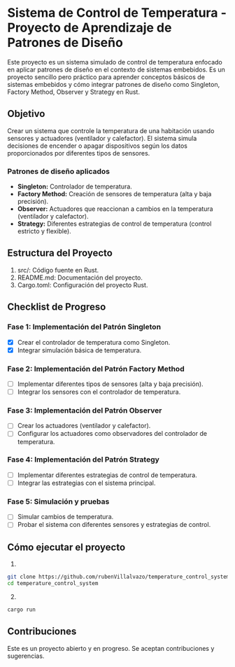 # Sistema de Control de Temperatura - Proyecto de Aprendizaje de Patrones de Diseño

Este proyecto es un sistema simulado de control de temperatura enfocado en aplicar patrones de diseño en el contexto de sistemas embebidos. Es un proyecto sencillo pero práctico para aprender conceptos básicos de sistemas embebidos y cómo integrar patrones de diseño como Singleton, Factory Method, Observer y Strategy en Rust.

## Objetivo

Crear un sistema que controle la temperatura de una habitación usando sensores y actuadores (ventilador y calefactor). El sistema simula decisiones de encender o apagar dispositivos según los datos proporcionados por diferentes tipos de sensores.

### Patrones de diseño aplicados

- **Singleton:** Controlador de temperatura.
- **Factory Method:** Creación de sensores de temperatura (alta y baja precisión).
- **Observer:** Actuadores que reaccionan a cambios en la temperatura (ventilador y calefactor).
- **Strategy:** Diferentes estrategias de control de temperatura (control estricto y flexible).

## Estructura del Proyecto

1. src/: Código fuente en Rust.
2. README.md: Documentación del proyecto.
3. Cargo.toml: Configuración del proyecto Rust.

## Checklist de Progreso

### Fase 1: Implementación del Patrón Singleton

- [x] Crear el controlador de temperatura como Singleton.
- [x] Integrar simulación básica de temperatura.

### Fase 2: Implementación del Patrón Factory Method

- [ ] Implementar diferentes tipos de sensores (alta y baja precisión).
- [ ] Integrar los sensores con el controlador de temperatura.

### Fase 3: Implementación del Patrón Observer

- [ ] Crear los actuadores (ventilador y calefactor).
- [ ] Configurar los actuadores como observadores del controlador de temperatura.

### Fase 4: Implementación del Patrón Strategy

- [ ] Implementar diferentes estrategias de control de temperatura.
- [ ] Integrar las estrategias con el sistema principal.

### Fase 5: Simulación y pruebas

- [ ] Simular cambios de temperatura.
- [ ] Probar el sistema con diferentes sensores y estrategias de control.

## Cómo ejecutar el proyecto

1.

```bash
git clone https://github.com/rubenVillalvazo/temperature_control_system.git
cd temperature_control_system
```

2.

```bash
cargo run
```

## Contribuciones

Este es un proyecto abierto y en progreso. Se aceptan contribuciones y sugerencias.
